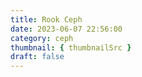 ```yaml
---
title: Rook Ceph
date: 2023-06-07 22:56:00
category: ceph
thumbnail: { thumbnailSrc }
draft: false
---
```


